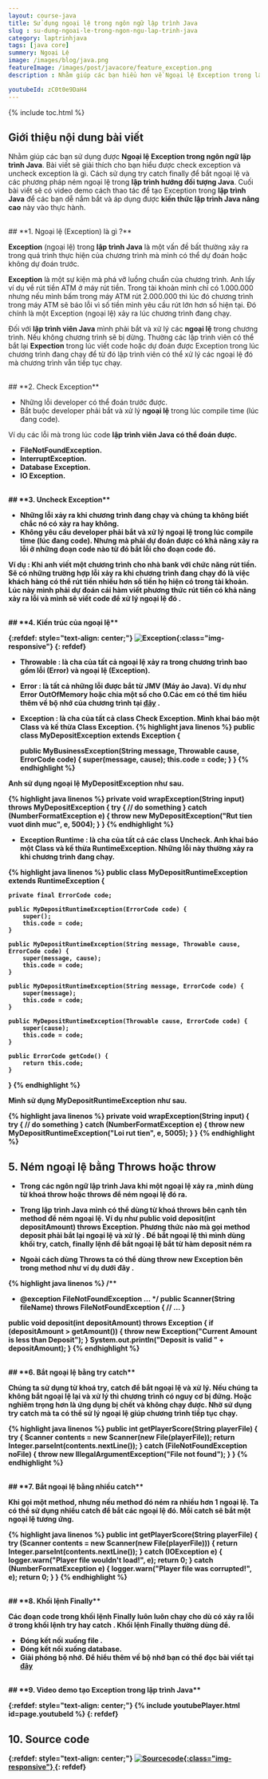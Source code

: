 ```yaml
---
layout: course-java
title: Sử dụng ngoại lệ trong ngôn ngữ lập trình Java
slug : su-dung-ngoai-le-trong-ngon-ngu-lap-trinh-java
category: laptrinhjava
tags: [java core]
summery: Ngoại Lệ
image: /images/blog/java.png
featureImage: /images/post/javacore/feature_exception.png
description : Nhằm giúp các bạn hiểu hơn về Ngoại lệ Exception trong lập trình Java. Trước hết, bài viết trình bày để bạn hiểu được check exception và uncheck exception là gì. Cách sử dụng try catch finally để bắt ngoại lệ và các phương pháp ném ngoại lệ trong lập trình hướng đối tượng Java. Cuối bài viết sẽ có video demo cách thao tác để tạo Exception trong lập trình Java để các bạn dễ nắm bắt và áp dụng được kiến thức lập trình Java nâng cao này vào thực hành. 

youtubeId: zC0t0e9DaH4
---
```


{% include toc.html %}

## **Giới thiệu nội dung bài viết**

Nhằm giúp các bạn sử dụng được <b>Ngoại lệ Exception trong ngôn ngữ lập trình Java</b>. Bài viết sẽ giải thích cho bạn hiểu được check exception và uncheck exception là gì. Cách sử dụng try catch finally để bắt ngoại lệ và các phương pháp ném ngoại lệ trong <b>lập trình hướng đối tượng Java</b>. Cuối bài viết sẽ có video demo cách thao tác để tạo Exception trong <b>lập trình Java</b> để các bạn dễ nắm bắt và áp dụng được <b>kiến thức lập trình Java nâng cao</b> này vào thực hành. 

<br>
## **1. Ngoại lệ (Exception) là gì ?**

<b>Exception</b> (ngoại lệ) trong <b>lập trình Java</b> là một vấn đề bất thường xảy ra trong quá trình thực hiện của chương trình mà mình có thể dự đoán hoặc không dự đoán trước.

<b>Exception</b> là một sự kiện mà phá vỡ luồng chuẩn của chương trình. Anh lấy ví dụ về rút tiền ATM ở máy rút tiền. Trong tài khoản
mình chỉ có 1.000.000 nhưng nếu mình bấm trong máy ATM rút 2.000.000 thì lúc đó chương trình trong máy ATM sẽ báo lỗi vì
số tiền mình yêu cầu rút lớn hơn số hiện tại. Đó chính là một Exception (ngoại lệ) xảy ra lúc chương trình đang chạy.

Đối với <b>lập trình viên Java</b> mình phải bắt và xử lý các <b>ngoại lệ</b> trong chương trình. Nếu không chương trình sẽ bị dừng. Thường các
lập trình viên có thể bắt lại <b>Expection</b> trong lúc viết code hoặc dự đoán được Exception trong lúc chương trình đang chạy
để từ đó lập trình viên có thể xử lý các ngoại lệ đó mà chương trình vẫn tiếp tục chạy.

<br>
## **2. Check Exception**

- Những lỗi developer có thể đoán trước được.
- Bắt buộc developer phải bắt và xử lý <b>ngoại lệ</b> trong lúc compile time (lúc đang code).

Ví dụ các lỗi mà trong lúc code <b>lập trình viên Java<b> có thể đoán được.

- FileNotFoundException.
- InterruptException.
- Database Exception.
- IO Exception.

<br>
## **3. Uncheck Exception**

- Những lỗi xảy ra khi chương trình đang chạy và chúng ta không biết chắc nó có xảy ra hay không.
- Không yêu cầu developer phải bắt và xử lý ngoại lệ trong lúc compile time (lúc đang code). Nhưng mà
phải dự đoán được có khả năng xảy ra lỗi ở những đoạn code nào từ đó bắt lỗi cho đoạn code đó.

Ví dụ : Khi anh viết một chương trình cho nhà bank với chức năng rút tiền.
Sẽ có những trường hợp lỗi xảy ra khi chương trình đang chạy đó là việc khách hàng có thể rút tiền nhiều hơn số tiền họ hiện có trong tài khoản.
Lúc này mình phải dự đoán cái hàm viết phương thức rút tiền có khả năng xảy ra lỗi và mình sẽ viết code để xử lý ngoại lệ đó .

<br>
## **4. Kiến trúc của ngoại lệ**

{:refdef: style="text-align: center;"}
![Exception ](/images/post/javacore/exception.png){:class="img-responsive"}
{: refdef}

- Throwable : là cha của tất cả <b>ngoại lệ</b> xảy ra trong chương trình bao gồm lỗi (<b>Error</b>) và ngoại lệ (<b>Exception</b>).

- Error : là tất cả những lỗi được bắt từ JMV (Máy ảo Java). Ví dụ như Error OutOfMemory hoặc chia một số cho 0.Các em có thể tìm hiểu thêm về bộ nhớ của chương trình tại [đây](https://levunguyen.com/laptrinhjava/2020/04/07/phan-biet-bo-nho-heap-va-stack/) .

- Exception : là cha của tất cả class Check Exception. Mình khai báo một Class và kế thừa Class Exception.
{% highlight java linenos %}
public class MyDepositException extends Exception {

	public MyBusinessException(String message, Throwable cause, ErrorCode code) {
		super(message, cause);
		this.code = code;
	}
}
{% endhighlight %}

Anh sử dụng <b>ngoại lệ</b> MyDepositException như sau.

{% highlight java linenos %}
private void wrapException(String input) throws MyDepositException {
	try {
		// do something
	} catch (NumberFormatException e) {
		throw new MyDepositException("Rut tien vuot dinh muc", e, 5004);
	}
}
{% endhighlight %}

- <b>Exception Runtime</b> : là cha của tất cả các class Uncheck. Anh khai báo một Class và kế thừa RuntimeException. Những lỗi này thường xảy ra khi chương trình đang chạy.

{% highlight java linenos %}
public class MyDepositRuntimeException extends RuntimeException {


	private final ErrorCode code;

	public MyDepositRuntimeException(ErrorCode code) {
		super();
		this.code = code;
	}

	public MyDepositRuntimeException(String message, Throwable cause, ErrorCode code) {
		super(message, cause);
		this.code = code;
	}

	public MyDepositRuntimeException(String message, ErrorCode code) {
		super(message);
		this.code = code;
	}

	public MyDepositRuntimeException(Throwable cause, ErrorCode code) {
		super(cause);
		this.code = code;
	}

	public ErrorCode getCode() {
		return this.code;
	}
}
{% endhighlight %}

Mình sử dụng MyDepositRuntimeException như sau.

{% highlight java linenos %}
private void wrapException(String input) {
	try {
		// do something
	} catch (NumberFormatException e) {
		throw new MyDepositRuntimeException("Loi rut tien", e, 5005);
	}
}
{% endhighlight %}
<br>
## **5. Ném ngoại lệ bằng Throws hoặc throw**

- Trong các <b>ngôn ngữ lập trình Java</b> khi một <b>ngoại lệ</b> xảy ra ,mình dùng từ khoá <b>throw</b> hoặc <b>throws</b> để ném ngoại lệ đó ra.

- Trong <b>lập trình Java</b> mình có thể dùng từ khoá throws bên cạnh tên method để ném ngoại lệ. Ví dụ như public void deposit(int depositAmount) throws Exception. Phương thức nào
mà gọi method deposit phải bắt lại ngoại lệ và xử lý . Để bắt ngoại lệ thì mình dùng khối <b>try</b>, <b>catch</b>, <b>finally</b> lệnh để bắt ngoại lệ bắt từ hàm deposit ném ra

- Ngoài cách dùng <b>Throws</b> ta có thể dùng <b>throw new Exception</b>  bên trong method như ví dụ dưới  đây .

{% highlight java linenos %}
/**
 * @exception FileNotFoundException ...
 */
public Scanner(String fileName) throws FileNotFoundException {
   // ...
}

public void deposit(int depositAmount) throws Exception {
   if (depositAmount > getAmount()) {
       throw new Exception("Current Amount is less than Deposit");
   }
   System.out.println("Deposit is valid " + depositAmount);
}
{% endhighlight %}

<br>
## **6. Bắt ngoại lệ bằng try catch**

Chúng ta sử dụng từ khoá <b>try</b>, <b>catch</b> để bắt ngoại lệ và xử lý. Nếu chúng ta không bắt ngoại lệ lại và xử lý thì chương trình có nguy cơ bị đứng. Hoặc nghiêm trọng hơn là ứng dụng bị chết và không chạy được. Nhờ sử dụng try catch mà ta có thể sử lý ngoại lệ giúp chương trình tiếp tục chạy.

{% highlight java linenos %}
public int getPlayerScore(String playerFile) {
    try {
        Scanner contents = new Scanner(new File(playerFile));
        return Integer.parseInt(contents.nextLine());
    } catch (FileNotFoundException noFile) {
        throw new IllegalArgumentException("File not found");
    }
}
{% endhighlight %}

<br>
## **7. Bắt ngoại lệ bằng nhiều catch**

Khi gọi một method, nhưng nếu method đó ném ra nhiều hơn 1 ngoại lệ. Ta có thể sử dụng nhiều <b>catch</b> để bắt các ngoại lệ đó. Mỗi catch sẽ bắt một ngoại lệ tương ứng.

{% highlight java linenos %}
public int getPlayerScore(String playerFile) {
    try (Scanner contents = new Scanner(new File(playerFile))) {
        return Integer.parseInt(contents.nextLine());
    } catch (IOException e) {
        logger.warn("Player file wouldn't load!", e);
        return 0;
    } catch (NumberFormatException e) {
        logger.warn("Player file was corrupted!", e);
        return 0;
    }
}
{% endhighlight %}

<br>
## **8. Khối lệnh Finally**

Các đoạn code trong khối lệnh <b>Finally</b> luôn luôn chạy cho dù có xảy ra lỗi ở trong khối lệnh try hay catch . Khối lệnh Finally thường dùng để.

- Đóng kết nối xuống file .
- Đóng kết nối xuống database.
- Giải phóng bộ nhớ. Để hiểu thêm về bộ nhớ bạn có thể đọc bài viết tại [đây](https://levunguyen.com/laptrinhjava/2020/04/07/phan-biet-bo-nho-heap-va-stack/)

<br>
## **9. Video demo tạo Exception trong lập trình Java**

{:refdef: style="text-align: center;"}
{% include youtubePlayer.html id=page.youtubeId %}
{: refdef}

## **10. Source code**


{:refdef: style="text-align: center;"}
<a href="https://github.com/levunguyen/Java-Exception" target="_blank"> ![Sourcecode ](/images/icon/githubsource.png){:class="img-responsive"} </a>
{: refdef}
